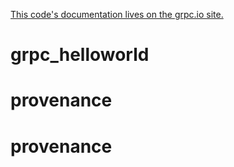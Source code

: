 [This code's documentation lives on the grpc.io site.](https://grpc.io/docs/languages/python/quickstart)
# grpc_helloworld
# provenance
# provenance
